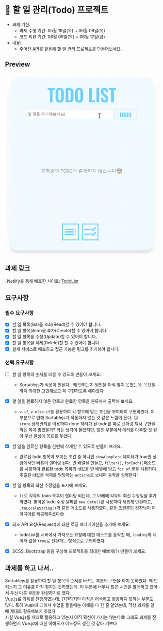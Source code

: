 # 📌 할 일 관리(Todo) 프로젝트

- 과제 기한:
  - 과제 수행 기간: 05월 19일(목) ~ 06월 09일(목)
  - 코드 리뷰 기간: 06월 09일(목) ~ 06월 17일(금)
- 내용:
  - 주어진 API를 활용해 할 일 관리 프로젝트를 만들어보세요.

## Preview
![Preview](/static/preview.gif)

## 과제 링크
-Netlify를 통해 배포한 사이트: [TodoList](https://super-cupcake-d4ecf8.netlify.app/)

## 요구사항

### 필수 요구사항

- [x] 할 일 목록(list)을 조회(Read)할 수 있어야 합니다.
- [x] 할 일 항목(item)을 추가(Create)할 수 있어야 합니다.
- [x] 할 일 항목을 수정(Update)할 수 있어야 합니다.
- [x] 할 일 항목을 삭제(Delete)할 할 수 있어야 합니다.
- [x] 실제 서비스로 배포하고 접근 가능한 링크를 추가해야 합니다.

### 선택 요구사항

- [ ] 할 일 항목의 순서를 바꿀 수 있도록 만들어 보세요.
  - Sortablejs가 적용이 안된다.. 왜 안되는지 원인을 아직 찾지 못했는데, 목요일까지 최대한 고민해보고 꼭 구현하도록 해야겠다

- [x] 할 일을 완료하지 않은 항목과 완료한 항목을 분류해서 출력해 보세요.
  - `v-if`, `v-else-if`를 활용하여 각 항목에 맞는 조건을 부여하여 구현하였다. 이 부분으로 인해 Sortablejs가 작동하지 않는 것 같은 느낌이 든다..😥  
  `store` 상태관리를 이용하여 done 처리가 된 todo를 따로 렌더링 햬서 구현을 하는 쪽이 좋았을까? 라는 생각이 들었지만, 많은 부분에서 에러를 마주할 것 같아 우선 완성에 목표를 두었다.

- [x] 할 일을 완료한 항목을 한번에 삭제할 수 있도록 만들어 보세요.
  - 완료된 todo 항목이 보이는 조건 중 하나인 `showComplete` 데이터가 true인 상황에서만 버튼이 렌더링 된다. 빈 배열을 만들고, `filter()`, `forEach()`메소드를 사용하여 완료된 todo 목록의 id값을 빈 배열에 담고 `for of` 문을 사용하여 추출된 id값을 삭제를 담당하는 `actions`로 보내어 동작을 실행한다!

- [x] 할 일 항목의 최신 수정일을 표시해 보세요.
  - `li`로 각각의 todo 목록이 렌더링 되는데, 그 아래에 각각의 최신 수정일을 추가하였다. 받아온 todo 수정 날짜를 `new Date()`를 사용하여 새롭게 반환하고, `.toLocaleString()`와 같은 메소드를 사용하였다. 같은 조원분인 경찬님이 아이디어를 제공해주셨다😊

- [x] 최초 API 요청(Request)에 대한 로딩 애니메이션을 추가해 보세요.
  - todoList를 서버에서 가져오는 요청에 대한 메소드를 동작할 때, `loading`의 데이터 값을 `true`로 전환하는 형식으로 구현하였다.

- [x] SCSS, Bootstrap 등을 구성해 프로젝트를 최대한 예쁘게(?) 만들어 보세요.


## 과제를 하고 나서..
Sortablejs를 활용하여 할 일 항목의 순서를 바꾸는 부분의 구현을 하지 못하였다. 왜 안되는지 그 이유를 아직 찾지는 못하였는데, 이 부분에 너무나 많은 시간을 할애하고 있어서 우선 다른 부분을 완성하기로 했다.  
Vue.js로 과제를 진행하였는데, 간편하지만 아직은 어색하고 활용하지 못하는 부분도 많다.
특히 Vuex에 대해서 수업을 들을때는 이해를 다 한 줄 알았는데, 막상 과제를 할 때 제대로 활용해보지 못했다  
사실 Vue.js를 제대로 활용하고 있는지 아직 확신이 가지는 않는다😫 그래도 과제를 진행하면서 Vue.js에 대한 이해도가 어느정도 생긴 것 같아 기쁘다 